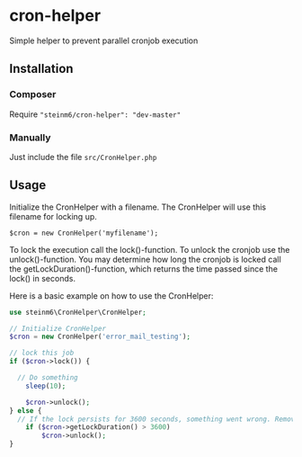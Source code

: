 cron-helper
===========

Simple helper to prevent parallel cronjob execution


Installation
-------------

### Composer

Require <code>"steinm6/cron-helper": "dev-master"</code>

### Manually

Just include the file <code>src/CronHelper.php</code>


Usage
------------

Initialize the CronHelper with a filename. The CronHelper will use this filename for locking up.

<code>$cron = new CronHelper('myfilename');</code>

To lock the execution call the lock()-function. To unlock the cronjob use the unlock()-function. You may determine how long the cronjob is locked call the getLockDuration()-function, which returns the time passed since the lock() in seconds.

Here is a basic example on how to use the CronHelper:

```php
use steinm6\CronHelper\CronHelper;

// Initialize CronHelper
$cron = new CronHelper('error_mail_testing');

// lock this job
if ($cron->lock()) {

  // Do something
	sleep(10);

	$cron->unlock();
} else {
  // If the lock persists for 3600 seconds, something went wrong. Remove the lock so that the next cronjob is executed.
	if ($cron->getLockDuration() > 3600)
		$cron->unlock();
}

```
